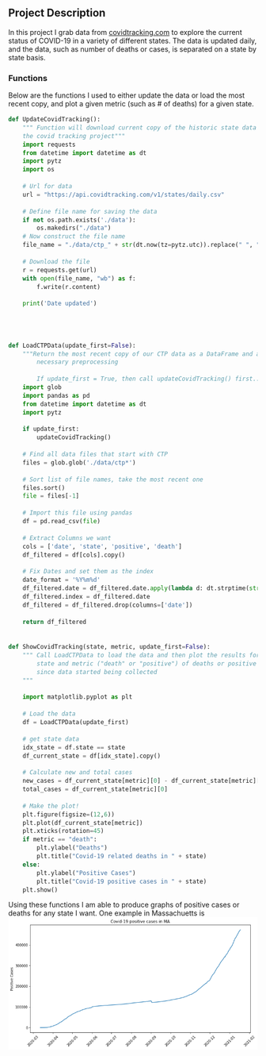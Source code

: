 ## Project Description

In this project I grab data from [covidtracking.com](https://api.covidtracking.com/v1/states/daily.csv) to explore the current status of COVID-19 in a variety of different states. The data is updated daily, and the data, such as number of deaths or cases, is separated on a state by state basis.

### Functions

Below are the functions I used to either update the data or load the most recent copy, and plot a given metric (such as # of deaths) for a given state.

```python
def UpdateCovidTracking():
    """ Function will download current copy of the historic state data from
    the covid tracking project"""
    import requests
    from datetime import datetime as dt
    import pytz
    import os
    
    # Url for data
    url = "https://api.covidtracking.com/v1/states/daily.csv"
    
    # Define file name for saving the data
    if not os.path.exists('./data'):
        os.makedirs("./data")
    # Now construct the file name
    file_name = "./data/ctp_" + str(dt.now(tz=pytz.utc)).replace(" ", "_") + ".csv"
    
    # Download the file
    r = requests.get(url)
    with open(file_name, "wb") as f:
        f.write(r.content)
    
    print('Date updated')
    
    
    
    
def LoadCTPData(update_first=False):
    """Return the most recent copy of our CTP data as a DataFrame and apply
        necessary preprocessing
    
        If update_first = True, then call updateCovidTracking() first..."""
    import glob
    import pandas as pd
    from datetime import datetime as dt
    import pytz
    
    if update_first:
        updateCovidTracking()
    
    # Find all data files that start with CTP
    files = glob.glob('./data/ctp*')
    
    # Sort list of file names, take the most recent one
    files.sort()
    file = files[-1]
    
    # Import this file using pandas
    df = pd.read_csv(file)
    
    # Extract Columns we want
    cols = ['date', 'state', 'positive', 'death']
    df_filtered = df[cols].copy()
    
    # Fix Dates and set them as the index
    date_format = '%Y%m%d'
    df_filtered.date = df_filtered.date.apply(lambda d: dt.strptime(str(d), date_format))
    df_filtered.index = df_filtered.date
    df_filtered = df_filtered.drop(columns=['date'])
    
    return df_filtered


def ShowCovidTracking(state, metric, update_first=False):
    """ Call LoadCTPData to load the data and then plot the results for the
        state and metric ("death" or "positive") of deaths or positive cases
        since data started being collected
    """
    
    import matplotlib.pyplot as plt
    
    # Load the data
    df = LoadCTPData(update_first)
    
    # get state data
    idx_state = df.state == state
    df_current_state = df[idx_state].copy()
    
    # Calculate new and total cases
    new_cases = df_current_state[metric][0] - df_current_state[metric][1]
    total_cases = df_current_state[metric][0]
    
    # Make the plot!
    plt.figure(figsize=(12,6))
    plt.plot(df_current_state[metric])
    plt.xticks(rotation=45)
    if metric == "death":
        plt.ylabel("Deaths")
        plt.title("Covid-19 related deaths in " + state)
    else:
        plt.ylabel("Positive Cases")
        plt.title("Covid-19 positive cases in " + state)
    plt.show()
```

Using these functions I am able to produce graphs of positive cases or deaths for any state I want. One example in Massachuetts is ![Image](CovidMA.png)
